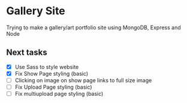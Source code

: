 # Gallery Site
Trying to make a gallery/art portfolio site using MongoDB, Express and Node

## Next tasks
- [x] Use Sass to style website
- [x] Fix Show Page styling (basic)
- [ ] Clicking on image on show page links to full size image
- [ ] Fix Upload Page styling (basic)
- [ ] Fix multiupload page styling (basic)